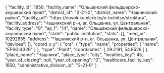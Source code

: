 {
    "facility_id": 1850,
    "facility_name": "Ольшанский фельдшерско-акушерский пункт",
    "district_id": "2-21-0",
    "district_name": "Чашникский район",
    "facility_url": "https:\/\/novolukomlcrb.by\/o-bolnitse\/struktura",
    "facility_address": "Чашникский р-н, аг. Ольшанка, ул. Центральная",
    "facility_type": "0",
    "ap_1": "14",
    "name": "Ольшанский фельдшерско-акушерский пункт",
    "state": "public institution",
    "stats": [],
    "med_id": 10292655,
    "address": "Чашникский р-н, аг. Ольшанка, ул. Центральная",
    "devices": [],
    "coord_x_y": {
        "crs": {
            "type": "name",
            "properties": {
                "name": "EPSG:4326"
            }
        },
        "type": "Point",
        "coordinates": [
            29.2191,
            54.8529
        ]
    },
    "place_name": "Чашники",
    "place_type": "city",
    "localties_key": 45,
    "year_of_closing": null,
    "year_of_opening": "0",
    "healthcare_facility_key": 1850,
    "administrative_division_id": "2-21-0"
}